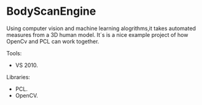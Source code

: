 # BodyScanEngine
Using computer vision and machine learning alogrithms,it takes automated measures from a 3D human model.
It´s is a nice example project of how OpenCv and PCL can work together.

 Tools:
- VS 2010.

Libraries:
- PCL.
- OpenCV.

